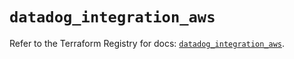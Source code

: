 # `datadog_integration_aws`

Refer to the Terraform Registry for docs: [`datadog_integration_aws`](https://registry.terraform.io/providers/datadog/datadog/3.52.0/docs/resources/integration_aws).
